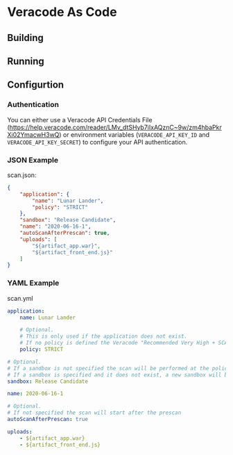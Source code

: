 # Veracode As Code


## Building


## Running


## Configurtion

### Authentication

You can either use a Veracode API Credentials File (https://help.veracode.com/reader/LMv_dtSHyb7iIxAQznC~9w/zm4hbaPkrXi02YmacwH3wQ) or environment variables (`VERACODE_API_KEY_ID` and `VERACODE_API_KEY_SECRET`) to configure your API authentication.

### JSON Example

scan.json:

```json
{
    "application": {
        "name": "Lunar Lander",
        "policy": "STRICT"
    },
    "sandbox": "Release Candidate",
    "name": "2020-06-16-1",
    "autoScanAfterPrescan": true,
    "uploads": [
        "${artifact_app.war}",
        "${artifact_front_end.js}"
    ]
}
```

### YAML Example

scan.yml

```yaml
application:
    name: Lunar Lander

    # Optional.
    # This is only used if the application does not exist.
    # If no policy is defined the Veracode "Recommended Very High + SCA" policy will be applied.
    policy: STRICT

# Optional.
# If a sandbox is not specified the scan will be performed at the policy level
# If a sandbox is specified and it does not exist, a new sandbox will be created
sandbox: Release Candidate

name: 2020-06-16-1

# Optional.
# If not specified the scan will start after the prescan
autoScanAfterPrescan: true

uploads:
    - ${artifact_app.war}
    - ${artifact_front_end.js}
```
